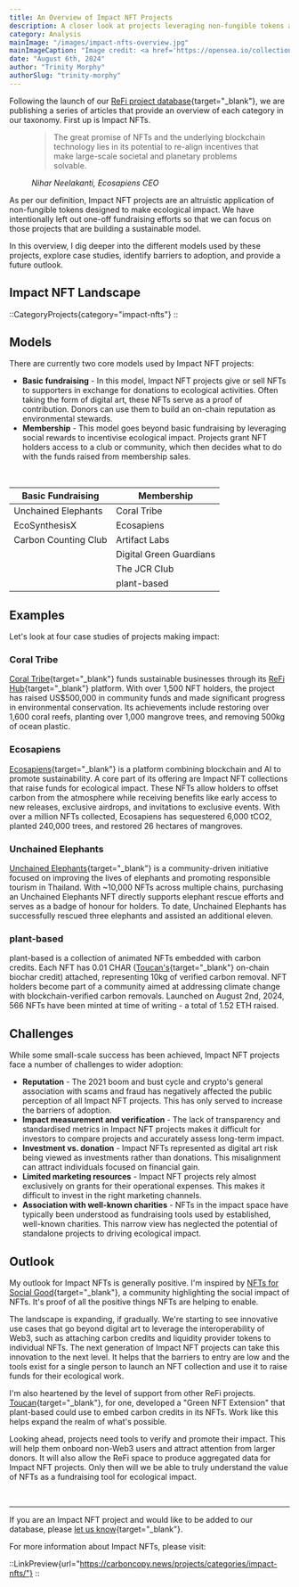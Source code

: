 ```yaml
---
title: An Overview of Impact NFT Projects
description: A closer look at projects leveraging non-fungible tokens as a fundraising tool for ecological impact.
category: Analysis
mainImage: "/images/impact-nfts-overview.jpg"
mainImageCaption: "Image credit: <a href='https://opensea.io/collection/carbon-counting-club' class='text-decoration-none' target='_blank'>Carbon Counting Club</a>"
date: "August 6th, 2024"
author: "Trinity Morphy"
authorSlug: "trinity-morphy"
---
```


Following the launch of our [ReFi project database](/projects/){target="_blank"}, we are publishing a series of articles that provide an overview of each category in our taxonomy. First up is Impact NFTs.

<figure class="text-center my-5">
  <blockquote class="blockquote">
    <span>The great promise of NFTs and the underlying blockchain technology lies in its potential to re-align incentives that make large-scale societal and planetary problems solvable.</span>
  </blockquote>
  <figcaption class="blockquote-footer">
    <cite title="Nihar Neelakanti">Nihar Neelakanti, Ecosapiens CEO</cite>
  </figcaption>
</figure>

As per our definition, Impact NFT projects are an altruistic application of non-fungible tokens designed to make ecological impact. We have intentionally left out one-off fundraising efforts so that we can focus on those projects that are building a sustainable model.

In this overview, I dig deeper into the different models used by these projects, explore case studies, identify barriers to adoption, and provide a future outlook.

## Impact NFT Landscape

::CategoryProjects{category="impact-nfts"}
::

## Models

There are currently two core models used by Impact NFT projects:

- **Basic fundraising** - In this model, Impact NFT projects give or sell NFTs to supporters in exchange for donations to ecological activities. Often taking the form of digital art, these NFTs serve as a proof of contribution. Donors can use them to build an on-chain reputation as environmental stewards.
- **Membership** - This model goes beyond basic fundraising by leveraging social rewards to incentivise ecological impact. Projects grant NFT holders access to a club or community, which then decides what to do with the funds raised from membership sales. 

<br>

<table class="table">
  <thead>
    <th>Basic Fundraising</th>
    <th>Membership</th>
  </thead>
  <tbody>
    <tr>
      <td>Unchained Elephants</td>
      <td>Coral Tribe</td>
    </tr>
    <tr>
      <td>EcoSynthesisX</td>
      <td>Ecosapiens</td>
    </tr>
    <tr>
      <td>Carbon Counting Club</td>
      <td>Artifact Labs</td>
    </tr>
    <tr>
      <td></td>
      <td>Digital Green Guardians</td>
    </tr>
    <tr>
      <td></td>
      <td>The JCR Club</td>
    </tr>
    <tr>
      <td></td>
      <td>plant-based</td>
    </tr>
  <tbody>
</table>

## Examples

Let's look at four case studies of projects making impact:

### Coral Tribe

[Coral Tribe](/project/coral-tribe/){target="_blank"} funds sustainable businesses through its [ReFi Hub](/project/refi-hub/){target="_blank"} platform. With over 1,500 NFT holders, the project has raised US$500,000 in community funds and made significant progress in environmental conservation. Its achievements include restoring over 1,600 coral reefs, planting over 1,000 mangrove trees, and removing 500kg of ocean plastic.

### Ecosapiens

[Ecosapiens](/project/ecosapiens/){target="_blank"} is a platform combining blockchain and AI to promote sustainability. A core part of its offering are Impact NFT collections that raise funds for ecological impact. These NFTs allow holders to offset carbon from the atmosphere while receiving benefits like early access to new releases, exclusive airdrops, and invitations to exclusive events. With over a million NFTs collected, Ecosapiens has sequestered 6,000 tCO2, planted 240,000 trees, and restored 26 hectares of mangroves.

### Unchained Elephants

[Unchained Elephants](/project/unchained-elephants/){target="_blank"} is a community-driven initiative focused on improving the lives of elephants and promoting responsible tourism in Thailand. With ~10,000 NFTs across multiple chains, purchasing an Unchained Elephants NFT directly supports elephant rescue efforts and serves as a badge of honour for holders. To date, Unchained Elephants has successfully rescued three elephants and assisted an additional eleven.

### plant-based

plant-based is a collection of animated NFTs embedded with carbon credits. Each NFT has 0.01 CHAR ([Toucan's](/project/toucan-protocol/){target="_blank"} on-chain biochar credit) attached, representing 10kg of verified carbon removal. NFT holders become part of a community aimed at addressing climate change with blockchain-verified carbon removals. Launched on August 2nd, 2024, 566 NFTs have been minted at time of writing - a total of 1.52 ETH raised.

## Challenges

While some small-scale success has been achieved, Impact NFT projects face a number of challenges to wider adoption:

- **Reputation** - The 2021 boom and bust cycle and crypto's general association with scams and fraud has negatively affected the public perception of all Impact NFT projects. This has only served to increase the barriers of adoption.
- **Impact measurement and verification** - The lack of transparency and standardised metrics in Impact NFT projects makes it difficult for investors to compare projects and accurately assess long-term impact.
- **Investment vs. donation** - Impact NFTs represented as digital art risk being viewed as investments rather than donations. This misalignment can attract individuals focused on financial gain.
- **Limited marketing resources** - Impact NFT projects rely almost exclusively on grants for their operational expenses. This makes it difficult to invest in the right marketing channels.
- **Association with well-known charities** - NFTs in the impact space have typically been understood as fundraising tools used by established, well-known charities. This narrow view has neglected the potential of standalone projects to driving ecological impact.

## Outlook

My outlook for Impact NFTs is generally positive. I'm inspired by [NFTs for Social Good](/project/nfts-for-social-good/){target="_blank"}, a community highlighting the social impact of NFTs. It's proof of all the positive things NFTs are helping to enable.

The landscape is expanding, if gradually. We're starting to see innovative use cases that go beyond digital art to leverage the interoperability of Web3, such as attaching carbon credits and liquidity provider tokens to individual NFTs. The next generation of Impact NFT projects can take this innovation to the next level. It helps that the barriers to entry are low and the tools exist for a single person to launch an NFT collection and use it to raise funds for their ecological work.

I'm also heartened by the level of support from other ReFi projects. [Toucan](/project/toucan-protocol/){target="_blank"}, for one, developed a "Green NFT Extension" that plant-based could use to embed carbon credits in its NFTs. Work like this helps expand the realm of what's possible.

Looking ahead, projects need tools to verify and promote their impact. This will help them onboard non-Web3 users and attract attention from larger donors. It will also allow the ReFi space to produce aggregated data for Impact NFT projects. Only then will we be able to truly understand the value of NFTs as a fundraising tool for ecological impact.

<br>

---

If you are an Impact NFT project and would like to be added to our database, please [let us know](/about/){target="_blank"}.

For more information about Impact NFTs, please visit:

::LinkPreview{url="https://carboncopy.news/projects/categories/impact-nfts/"}
::



